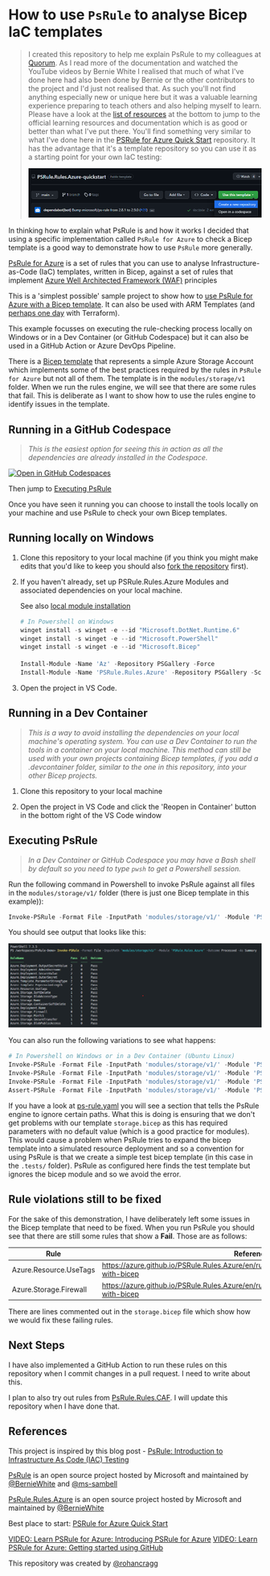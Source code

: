 ﻿# How to use `PsRule` to analyse Bicep IaC templates #

> I created this repository to help me explain PsRule to my colleagues at [Quorum](https://www.qnrl.com). As I read more of the documentation and watched the YouTube videos by Bernie White I realised that much of what I've done here had also been done by Bernie or the other contributors to the project and I'd just not realised that. As such you'll not find anything especially new or unique here but it was a valuable learning experience preparing to teach others and also helping myself to learn. Please have a look at the [list of resources](#references) at the bottom to jump to the official learning resources and documentation which is as good or better than what I've put there. You'll find something very similar to what I've done here in the [PSRule for Azure Quick Start](https://github.com/Azure/PSRule.Rules.Azure-quickstart) repository. It has the advantage that it's a template repository so you can use it as a starting point for your own IaC testing:
>
> [![use the PSRule for Azure Quick Start template](assets/psruleforazureqsrepo.png)](https://github.com/Azure/PSRule.Rules.Azure-quickstart)

In thinking how to explain what PsRule is and how it works I decided that using a specific implementation called `PsRule for Azure` to check a Bicep template is a good way to demonstrate how to use `PsRule` more generally.

[PsRule for Azure](https://azure.github.io/PSRule.Rules.Azure/about/) is a set of rules that you can use to analyse Infrastructure-as-Code (IaC) templates, written in Bicep, against a set of rules that implement [Azure Well Architected Framework (WAF)](https://learn.microsoft.com/azure/architecture/framework/) principles

This is a 'simplest possible' sample project to show how to [use PsRule for Azure with a Bicep template](https://azure.github.io/PSRule.Rules.Azure/using-bicep/). It can also be used with ARM Templates (and [perhaps one day](https://github.com/Azure/PSRule.Rules.Azure/issues/1193) with Terraform).

This example focusses on executing the rule-checking process locally on Windows or in a Dev Container (or GitHub Codespace) but it can also be used in a GitHub Action or Azure DevOps Pipeline.

There is a [Bicep template](modules/storage/v1/storage.bicep) that represents a simple Azure Storage Account which implements some of the best practices required by the rules in `PsRule for Azure` but not all of them. The template is in the `modules/storage/v1` folder. When we run the rules engine, we will see that there are some rules that fail. This is deliberate as I want to show how to use the rules engine to identify issues in the template.

## Running in a GitHub Codespace ##

> *This is the easiest option for seeing this in action as all the dependencies are already installed in the Codespace.*

[![Open in GitHub Codespaces](https://github.com/codespaces/badge.svg)](https://codespaces.new/qnrl/PsRule-Demo?quickstart=1)

Then jump to [Executing PsRule](#executing-psrule)

Once you have seen it running you can choose to install the tools locally on your machine and use PsRule to check your own Bicep templates.

## Running locally on Windows ##

1. Clone this repository to your local machine (if you think you might make edits that you'd like to keep you should also [fork the repository](https://docs.github.com/en/get-started/quickstart/fork-a-repo) first).

2. If you haven't already, set up PSRule.Rules.Azure Modules and associated dependencies on your local machine.

    See also [local module installation](https://azure.github.io/PSRule.Rules.Azure/install-instructions/?WT.mc_id=modinfra-72253-socuff#getting-the-modules)

    ```powershell
    # In Powershell on Windows
    winget install -s winget -e --id "Microsoft.DotNet.Runtime.6"
    winget install -s winget -e --id "Microsoft.PowerShell"
    winget install -s winget -e --id "Microsoft.Bicep"

    Install-Module -Name 'Az' -Repository PSGallery -Force
    Install-Module -Name 'PSRule.Rules.Azure' -Repository PSGallery -Scope CurrentUser
    ```

3. Open the project in VS Code.

## Running in a Dev Container ##

> *This is a way to avoid installing the dependencies on your local machine's operating system. You can use a Dev Container to run the tools in a container on your local machine. This method can still be used with your own projects containing Bicep templates, if you add a .devcontainer folder, similar to the one in this repository, into your other Bicep projects.*

1. Clone this repository to your local machine

2. Open the project in VS Code and click the 'Reopen in Container' button in the bottom right of the VS Code window

## Executing PsRule ##

> *In a Dev Container or GitHub Codespace you may have a Bash shell by default so you need to type `pwsh` to get a Powershell session.*

Run the following command in Powershell to invoke PsRule against all files in the `modules/storage/v1/` folder (there is just one Bicep template in this example)):

```powershell
Invoke-PSRule -Format File -InputPath 'modules/storage/v1/' -Module 'PSRule.Rules.Azure' -Outcome Processed -As Summary
```

You should see output that looks like this:

[![assets/psrule-invoke.png](assets/psrule-invoke.png)](assets/psrule-invoke.png)

You can also run the following variations to see what happens:

```powershell
# In Powershell on Windows or in a Dev Container (Ubuntu Linux)
Invoke-PSRule -Format File -InputPath 'modules/storage/v1/' -Module 'PSRule.Rules.Azure' -Outcome Fail, Error -As Summary # this just shows failing tests
Invoke-PSRule -Format File -InputPath 'modules/storage/v1/' -Module 'PSRule.Rules.Azure' # this shows a more detailed view
Invoke-PSRule -Format File -InputPath 'modules/storage/v1/' -Module 'PSRule.Rules.Azure' -As Summary -OutputPath 'output/summary.json' # this exports the results to a file
Assert-PSRule -Format File -InputPath 'modules/storage/v1/' -Module 'PSRule.Rules.Azure' -Outcome Fail, Error # this shows an even more detailed view closer to what is seen in the results from running in a CI/CD pipeline
```

If you have a  look at [ps-rule.yaml](ps-rule.yaml) you will see a section that tells the PsRule engine to ignore certain paths. What this is doing is ensuring that we don't get problems with our template `storage.bicep` as this has required parameters with no default value (which is a good practice for modules). This would cause a problem when PsRule tries to expand the bicep template into a simulated resource deployment and so a convention for using PsRule is that we create a simple test bicep template (in this case in the `.tests/` folder). PsRule as configured here finds the test template but ignores the bicep module and so we avoid the error.


## Rule violations still to be fixed ##

For the sake of this demonstration, I have deliberately left some issues in the Bicep template that need to be fixed. When you run PsRule you should see that there are still some rules that show a **Fail**. Those are as follows:

|          Rule          |                                             Reference                                              |
| ---------------------- | -------------------------------------------------------------------------------------------------- |
| Azure.Resource.UseTags | <https://azure.github.io/PSRule.Rules.Azure/en/rules/Azure.Resource.UseTags/#configure-with-bicep> |
| Azure.Storage.Firewall | <https://azure.github.io/PSRule.Rules.Azure/en/rules/Azure.Storage.Firewall/#configure-with-bicep> |

There are lines commented out in the `storage.bicep` file which show how we would fix these failing rules.


## Next Steps ##

I have also implemented a GitHub Action to run these rules on this repository when I commit changes in a pull request. I need to write about this.

I plan to also try out rules from [PsRule.Rules.CAF](https://github.com/microsoft/PSRule.Rules.CAF). I will update this repository when I have done that.

## References ##

This project is inspired by this blog post - [PsRule: Introduction to Infrastructure As Code (IAC) Testing](https://techcommunity.microsoft.com/t5/itops-talk-blog/psrule-introduction-to-infrastructure-as-code-iac-testing/ba-p/3580746)

[PsRule](https://github.com/microsoft/PSRule) is an open source project hosted by Microsoft and maintained by [@BernieWhite](https://github.com/BernieWhite) and [@ms-sambell](https://github.com/ms-sambell)

[PsRule.Rules.Azure](https://github.com/Azure/PSRule.Rules.Azure) is an open source project hosted by Microsoft and maintained by [@BernieWhite](https://github.com/BernieWhite)

Best place to start: [PSRule for Azure Quick Start](https://github.com/Azure/PSRule.Rules.Azure-quickstart)

[VIDEO: Learn PSRule for Azure: Introducing PSRule for Azure](https://www.youtube.com/watch?v=L4CIDqnXLPk)
[VIDEO: Learn PSRule for Azure: Getting started using GitHub](https://www.youtube.com/watch?v=zdoB80PlN0Y)

This repository was created by [@rohancragg](https://github.com/rohancragg)
